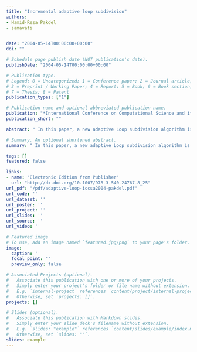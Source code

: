 ```yaml
---
title: "Incremental adaptive loop subdivision"
authors:
- Hamid-Reza Pakdel
- samavati


date: "2004-05-14T00:00:00+00:00"
doi: ""

# Schedule page publish date (NOT publication's date).
publishDate: "2004-05-14T00:00:00+00:00"

# Publication type.
# Legend: 0 = Uncategorized; 1 = Conference paper; 2 = Journal article;
# 3 = Preprint / Working Paper; 4 = Report; 5 = Book; 6 = Book section;
# 7 = Thesis; 8 = Patent
publication_types: ["1"]

# Publication name and optional abbreviated publication name.
publication: "*International Conference on Computational Science and its Applications (Springer, Berlin, Heidelberg)*"
publication_short: ""

abstract: " In this paper, a new adaptive Loop subdivision algorithm is introduced. Adaptive subdivision refines specific areas of a model according to user or application needs. Our algorithm extends the specified area such that when it is adaptively subdivided, it produces a smooth surface with visually pleasing connectivity. As adaptive subdivision is repeated, subdivision depth changes gradually from one area of the surface to another area. This smooth transition is analogous to anti-aliasing."

# Summary. An optional shortened abstract.
summary: " In this paper, a new adaptive Loop subdivision algorithm is introduced. Adaptive subdivision refines specific areas of a model according to user or application needs. Our algorithm extends the specified area such that when it is adaptively subdivided, it produces a smooth surface with visually pleasing connectivity. As adaptive subdivision is repeated, subdivision depth changes gradually from one area of the surface to another area. This smooth transition is analogous to anti-aliasing...."

tags: []
featured: false

links:
- name: "Electronic Edition from Publisher"
  url: "http://dx.doi.org/10.1007/978-3-540-24767-8_25"
url_pdf: "/pdf/adaptive-loop-iccsa2004-pakdel.pdf"
url_code: ''
url_dataset: ''
url_poster: ''
url_project: ''
url_slides: ''
url_source: ''
url_video: ''

# Featured image
# To use, add an image named `featured.jpg/png` to your page's folder. 
image:
  caption: ''
  focal_point: ""
  preview_only: false

# Associated Projects (optional).
#   Associate this publication with one or more of your projects.
#   Simply enter your project's folder or file name without extension.
#   E.g. `internal-project` references `content/project/internal-project/index.md`.
#   Otherwise, set `projects: []`.
projects: []

# Slides (optional).
#   Associate this publication with Markdown slides.
#   Simply enter your slide deck's filename without extension.
#   E.g. `slides: "example"` references `content/slides/example/index.md`.
#   Otherwise, set `slides: ""`.
slides: example
---
```

